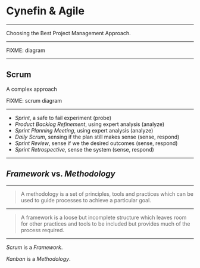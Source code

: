 # Cynefin & Agile

----------

Choosing the Best Project Management Approach.

----------

FIXME: diagram

----------

## Scrum

A complex approach

FIXME: scrum diagram

----------

- *Sprint*, a safe to fail experiment (probe)
- *Product Backlog Refinement*, using expert analysis (analyze)
- *Sprint Planning Meeting*, using expert analysis (analyze)
- *Daily Scrum*, sensing if the plan still makes sense (sense, respond)
- *Sprint Review*, sense if we the desired outcomes (sense, respond)
- *Sprint Retrospective*, sense the system (sense, respond)

----------

## *Framework* vs. *Methodology*

----------

> A methodology is a set of principles, tools and practices which can be used to guide processes to achieve a particular goal.

----------

> A framework is a loose but incomplete structure which leaves room for other practices and tools to be included but provides much of the process required.

----------

*Scrum* is a *Framework*.

*Kanban* is a *Methodology*.

